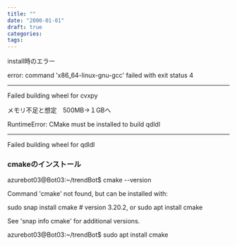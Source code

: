 ```yaml
---
title: ""
date: "2000-01-01"
draft: true
categories:
tags:
---
```



install時のエラー


error: command 'x86_64-linux-gnu-gcc' failed with exit status 4

----------------------------------------
Failed building wheel for cvxpy

メモリ不足と想定　500MB→１GBへ



RuntimeError: CMake must be installed to build qdldl

----------------------------------------
Failed building wheel for qdldl


### cmakeのインストール

azurebot03@Bot03:~/trendBot$ cmake --version

Command 'cmake' not found, but can be installed with:

sudo snap install cmake  # version 3.20.2, or
sudo apt  install cmake

See 'snap info cmake' for additional versions.

azurebot03@Bot03:~/trendBot$ sudo apt install cmake
